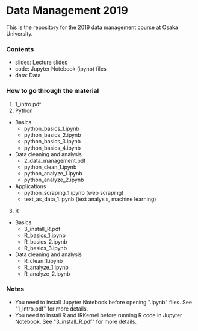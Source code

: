 # Data Management 2019

This is the repository for the 2019 data management course at Osaka University.

### Contents

- slides: Lecture slides
- code: Jupyter Notebook (ipynb) files
- data: Data

### How to go through the material

1. 1_intro.pdf
2. Python
  - Basics 
    - python_basics_1.ipynb
    - python_basics_2.ipynb
    - python_basics_3.ipynb
    - python_basics_4.ipynb    
  - Data cleaning and analysis
    - 2_data_management.pdf
    - python_clean_1.ipynb
    - python_analyze_1.ipynb
    - python_analyze_2.ipynb
  - Applications
    - python_scraping_1.ipynb (web scraping)
    - text_as_data_1.ipynb (text analysis, machine learning)
3. R
  - Basics
    - 3_install_R.pdf
    - R_basics_1.ipynb
    - R_basics_2.ipynb
    - R_basics_3.ipynb
  - Data cleaning and analysis
    - R_clean_1.ipynb
    - R_analyze_1.ipynb
    - R_analyze_2.ipynb
    
### Notes

- You need to install Jupyter Notebook before opening ".ipynb" files. See "1_intro.pdf" for more details.
- You need to install R and IRKernel before running R code in Jupyter Notebook. See "3_install_R.pdf" for more details.
